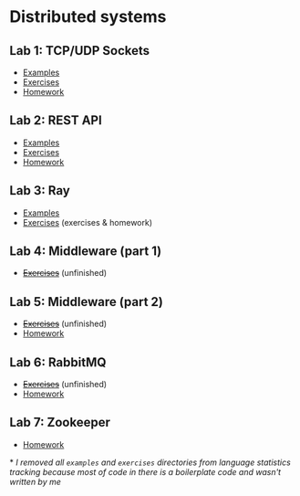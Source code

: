 # Distributed systems

## Lab 1: TCP/UDP Sockets

- [Examples](./lab1/examples)
- [Exercises](./lab1/exercises)
- [Homework](./lab1/homework)

## Lab 2: REST API

- [Examples](./lab2/examples)
- [Exercises](./lab2/exercises)
- [Homework](./lab2/homework)

## Lab 3: Ray

- [Examples](./lab3/examples)
- [Exercises](./lab3/exercises) (exercises & homework)

## Lab 4: Middleware (part 1)

- ~~[Exercises](./lab4/exercises)~~ (unfinished)

## Lab 5: Middleware (part 2)

- ~~[Exercises](./lab5/exercises)~~ (unfinished)
- [Homework](./lab5/homework)

## Lab 6: RabbitMQ

- ~~[Exercises](./lab6/exercises)~~ (unfinished)
- [Homework](./lab6/homework)

## Lab 7: Zookeeper

- [Homework](./lab7/homework)

\* _I removed all `examples` and `exercises` directories from language statistics tracking because most of code in there is a boilerplate code and wasn't written by me_
